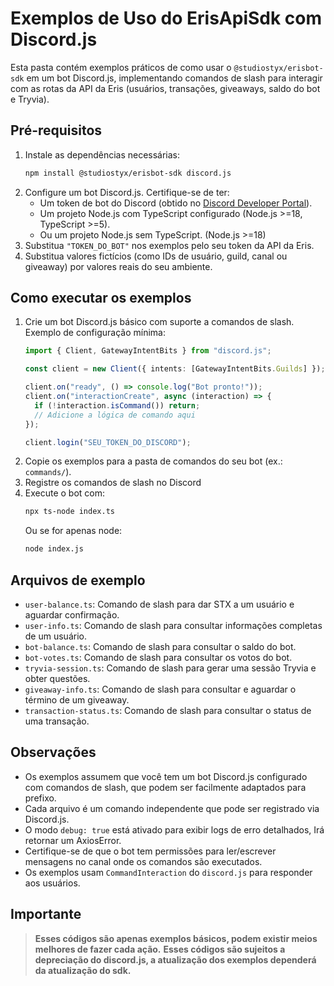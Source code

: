 # Exemplos de Uso do ErisApiSdk com Discord.js

Esta pasta contém exemplos práticos de como usar o `@studiostyx/erisbot-sdk` em um bot Discord.js, implementando comandos de slash para interagir com as rotas da API da Eris (usuários, transações, giveaways, saldo do bot e Tryvia).

## Pré-requisitos

1. Instale as dependências necessárias:
   ```bash
   npm install @studiostyx/erisbot-sdk discord.js
   ```
2. Configure um bot Discord.js. Certifique-se de ter:
   - Um token de bot do Discord (obtido no [Discord Developer Portal](https://discord.com/developers)).
   - Um projeto Node.js com TypeScript configurado (Node.js >=18, TypeScript >=5).
   - Ou um projeto Node.js sem TypeScript. (Node.js >=18)
3. Substitua `"TOKEN_DO_BOT"` nos exemplos pelo seu token da API da Eris.
4. Substitua valores fictícios (como IDs de usuário, guild, canal ou giveaway) por valores reais do seu ambiente.

## Como executar os exemplos

1. Crie um bot Discord.js básico com suporte a comandos de slash. Exemplo de configuração mínima:
   ```ts
   import { Client, GatewayIntentBits } from "discord.js";

   const client = new Client({ intents: [GatewayIntentBits.Guilds] });

   client.on("ready", () => console.log("Bot pronto!"));
   client.on("interactionCreate", async (interaction) => {
     if (!interaction.isCommand()) return;
     // Adicione a lógica de comando aqui
   });

   client.login("SEU_TOKEN_DO_DISCORD");
   ```
2. Copie os exemplos para a pasta de comandos do seu bot (ex.: `commands/`).
3. Registre os comandos de slash no Discord
4. Execute o bot com:
   ```bash
   npx ts-node index.ts
   ```
   Ou se for apenas node:
   ```bash
   node index.js
   ```

## Arquivos de exemplo

- `user-balance.ts`: Comando de slash para dar STX a um usuário e aguardar confirmação.
- `user-info.ts`: Comando de slash para consultar informações completas de um usuário.
- `bot-balance.ts`: Comando de slash para consultar o saldo do bot.
- `bot-votes.ts`: Comando de slash para consultar os votos do bot.
- `tryvia-session.ts`: Comando de slash para gerar uma sessão Tryvia e obter questões.
- `giveaway-info.ts`: Comando de slash para consultar e aguardar o término de um giveaway.
- `transaction-status.ts`: Comando de slash para consultar o status de uma transação.

## Observações

- Os exemplos assumem que você tem um bot Discord.js configurado com comandos de slash, que podem ser facilmente adaptados para prefixo.
- Cada arquivo é um comando independente que pode ser registrado via Discord.js.
- O modo `debug: true` está ativado para exibir logs de erro detalhados, Irá retornar um AxiosError.
- Certifique-se de que o bot tem permissões para ler/escrever mensagens no canal onde os comandos são executados.
- Os exemplos usam `CommandInteraction` do `discord.js` para responder aos usuários.

## Importante

> **Esses códigos são apenas exemplos básicos, podem existir meios melhores de fazer cada ação.**
> **Esses códigos são sujeitos a depreciação do discord.js, a atualização dos exemplos dependerá da atualização do sdk.**